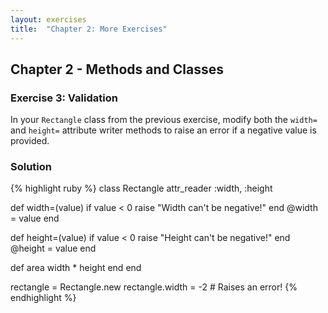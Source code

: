```yaml
---
layout: exercises
title:  "Chapter 2: More Exercises"
---
```


## Chapter 2 - Methods and Classes

### Exercise 3: Validation

In your `Rectangle` class from the previous exercise, modify both the `width=` and `height=` attribute writer methods to raise an error if a negative value is provided.

### Solution

{% highlight ruby %}
class Rectangle
  attr_reader :width, :height

  def width=(value)
    if value < 0
      raise "Width can't be negative!"
    end
    @width = value
  end

  def height=(value)
    if value < 0
      raise "Height can't be negative!"
    end
    @height = value
  end

  def area
    width * height
  end
end

rectangle = Rectangle.new
rectangle.width = -2 # Raises an error!
{% endhighlight %}
